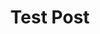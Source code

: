 ---
title: "Test Post"
publishedAt: 2023-05-24
description: "Lorem ipsum dolor sit amet consectetur et ultrices blandit neque ege"
slug: "test-post"
isPublish: true
---